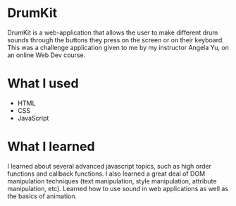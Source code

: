 # DrumKit
DrumKit is a web-application that allows the user to make different drum sounds through the buttons they press on the screen or on their keyboard. This was a challenge application given to me by my instructor Angela Yu, on an online Web Dev course.

# What I used
- HTML
- CSS
- JavaScript

# What I learned
I learned about several advanced javascript topics, such as high order functions and callback functions. I also learned a great deal of DOM manipulation techniques (text manipulation, style manipulation, attribute manipulation, etc). Learned how to use sound in web applications as well as the basics of animation.
